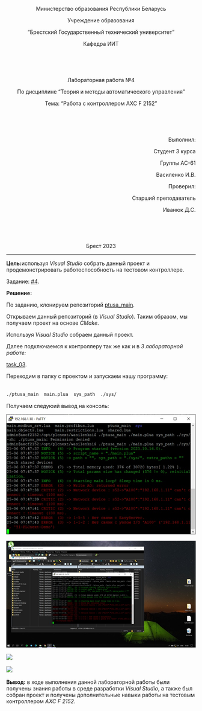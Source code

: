 <p align="center"> Министерство образования Республики Беларусь</p>
<p align="center">Учреждение образования</p>
<p align="center">“Брестский Государственный технический университет”</p>
<p align="center">Кафедра ИИТ</p>
<br><br><br>
<p align="center">Лабораторная работа №4</p>
<p align="center">По дисциплине “Теория и методы автоматического управления”</p>
<p align="center">Тема: “Работа с контроллером AXC F 2152”</p>
<br><br><br>
<p align="right">Выполнил:</p>
<p align="right">Студент 3 курса</p>
<p align="right">Группы АС-61</p>
<p align="right">Василенко И.В.</p>
<p align="right">Проверил:</p>
<p align="right">Старший преподаватель</p>
<p align="right">Иванюк Д.С.</p>
<br><br><br>
<p align="center">Брест 2023</p>

---
<p> <strong>Цель:</strong>используя <em>Visual Studio</em> собрать данный проект и продемонстрировать работоспособность на тестовом контроллере.</p> 

Задание: [#4](../../../../tasks/task_04/readme.md).
<p> <strong>Решение:</strong> </p>

По заданию, клонируем репозиторий [ptusa_main](https://github.com/savushkin-r-d/ptusa_main).

<p>Открываем данный репозиторий (в <em>Visual Studio</em>). Таким образом, мы получаем проект на основе <em>CMake</em>.</p>
<p>Используя <em>Visual Studio</em> собраем данный проект.</p>
<p>Далее подключаемся к контроллеру так же как и в <em>3 лабораторной работе:</em> </p>

[task_03](../../task_03/doc/readme.md).

<p>Переходим в папку с проектом и запускаем нашу программу:</p>

``` bash

./ptusa_main  main.plua  sys_path  ./sys/

```

<p>Получаем следуюий вывод на консоль: </p>

![](images/console.png)

![](images/console-full-screen.png)

![](images/notebook-console.png)

![](images/notebook.png)

<p> <strong> Вывод:</strong> в ходе выполнения данной лабораторной работы были получены знания работы в среде разработки <em>Visual Studio</em>, а также был собран проект и получены дополнительные навыки работы на тестовым контроллером <em>AXC F 2152</em>.</p>
